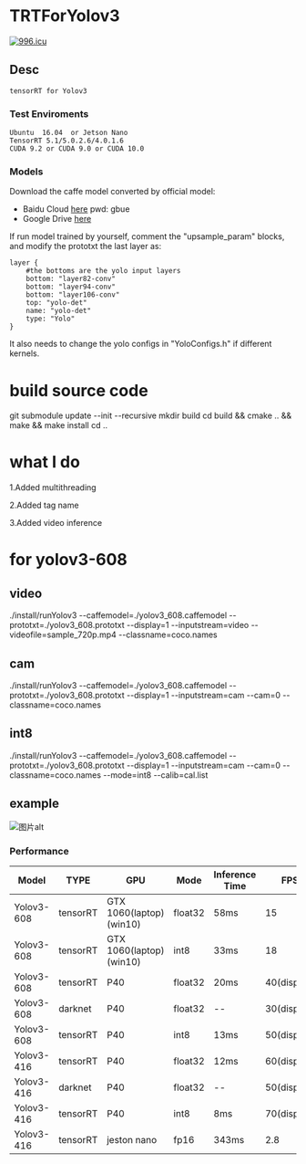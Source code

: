 # TRTForYolov3

<a href="https://996.icu"><img src="https://img.shields.io/badge/link-996.icu-red.svg" alt="996.icu" /></a>

## Desc

    tensorRT for Yolov3

### Test Enviroments

    Ubuntu  16.04  or Jetson Nano
    TensorRT 5.1/5.0.2.6/4.0.1.6
    CUDA 9.2 or CUDA 9.0 or CUDA 10.0

### Models

Download the caffe model converted by official model:

+ Baidu Cloud [here](https://pan.baidu.com/s/1VBqEmUPN33XrAol3ScrVQA) pwd: gbue
+ Google Drive [here](https://drive.google.com/open?id=18OxNcRrDrCUmoAMgngJlhEglQ1Hqk_NJ)


If run model trained by yourself, comment the "upsample_param" blocks, and modify the prototxt the last layer as:
```
layer {
    #the bottoms are the yolo input layers
    bottom: "layer82-conv"
    bottom: "layer94-conv"
    bottom: "layer106-conv"
    top: "yolo-det"
    name: "yolo-det"
    type: "Yolo"
}
```

It also needs to change the yolo configs in "YoloConfigs.h" if different kernels.

# build source code

git submodule update --init --recursive
mkdir build
cd build && cmake .. && make && make install
cd ..


# what I do

1.Added multithreading

2.Added tag name

3.Added video inference


# for yolov3-608

## video

./install/runYolov3 --caffemodel=./yolov3_608.caffemodel --prototxt=./yolov3_608.prototxt --display=1 --inputstream=video --videofile=sample_720p.mp4 --classname=coco.names

## cam

./install/runYolov3 --caffemodel=./yolov3_608.caffemodel --prototxt=./yolov3_608.prototxt --display=1 --inputstream=cam --cam=0 --classname=coco.names

## int8

./install/runYolov3 --caffemodel=./yolov3_608.caffemodel --prototxt=./yolov3_608.prototxt --display=1 --inputstream=cam --cam=0 --classname=coco.names --mode=int8 --calib=cal.list

## example


![图片alt](https://raw.githubusercontent.com/talebolano/TensorRT-Yolov3/master/image/example.png)

### Performance

Model |TYPE | GPU | Mode | Inference Time | FPS
-- | -- | -- | -- | -- |--|
Yolov3-608 | tensorRT |GTX 1060(laptop)(win10) | float32 | 58ms | 15
Yolov3-608 | tensorRT |GTX 1060(laptop)(win10) | int8 | 33ms | 18
Yolov3-608 | tensorRT |P40 | float32 | 20ms | 40(display)
Yolov3-608 | darknet |P40 | float32 | -- | 30(display)
Yolov3-608 | tensorRT |P40 | int8 | 13ms | 50(display)
Yolov3-416 | tensorRT |P40 | float32 | 12ms | 60(display)
Yolov3-416 | darknet |P40 | float32 | -- | 50(display)
Yolov3-416 | tensorRT |P40 | int8 | 8ms | 70(display)
Yolov3-416 | tensorRT |jeston nano | fp16 | 343ms | 2.8




